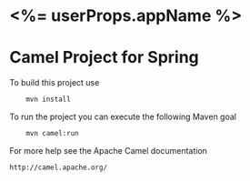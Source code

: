 <%= userProps.appName %>
=============

Camel Project for Spring 
=========================================
To build this project use
```bash
    mvn install
```

To run the project you can execute the following Maven goal
```bash
    mvn camel:run
```

For more help see the Apache Camel documentation

    http://camel.apache.org/
    